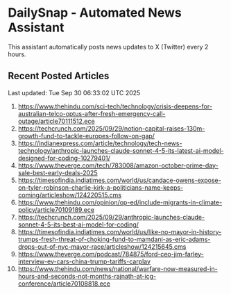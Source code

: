# DailySnap - Automated News Assistant

This assistant automatically posts news updates to X (Twitter) every 2 hours.

## Recent Posted Articles

Last updated: Tue Sep 30 06:33:02 UTC 2025

1. https://www.thehindu.com/sci-tech/technology/crisis-deepens-for-australian-telco-optus-after-fresh-emergency-call-outage/article70111512.ece
2. https://techcrunch.com/2025/09/29/notion-capital-raises-130m-growth-fund-to-tackle-europes-follow-on-gap/
3. https://indianexpress.com/article/technology/tech-news-technology/anthropic-launches-claude-sonnet-4-5-its-latest-ai-model-designed-for-coding-10279401/
4. https://www.theverge.com/tech/783008/amazon-october-prime-day-sale-best-early-deals-2025
5. https://timesofindia.indiatimes.com/world/us/candace-owens-expose-on-tyler-robinson-charlie-kirk-a-politicians-name-keeps-coming/articleshow/124220515.cms
6. https://www.thehindu.com/opinion/op-ed/include-migrants-in-climate-policy/article70109189.ece
7. https://techcrunch.com/2025/09/29/anthropic-launches-claude-sonnet-4-5-its-best-ai-model-for-coding/
8. https://timesofindia.indiatimes.com/world/us/like-no-mayor-in-history-trumps-fresh-threat-of-choking-fund-to-mamdani-as-eric-adams-drops-out-of-nyc-mayor-race/articleshow/124215645.cms
9. https://www.theverge.com/podcast/784875/ford-ceo-jim-farley-interview-ev-cars-china-trump-tariffs-carplay
10. https://www.thehindu.com/news/national/warfare-now-measured-in-hours-and-seconds-not-months-rajnath-at-icg-conference/article70108818.ece
